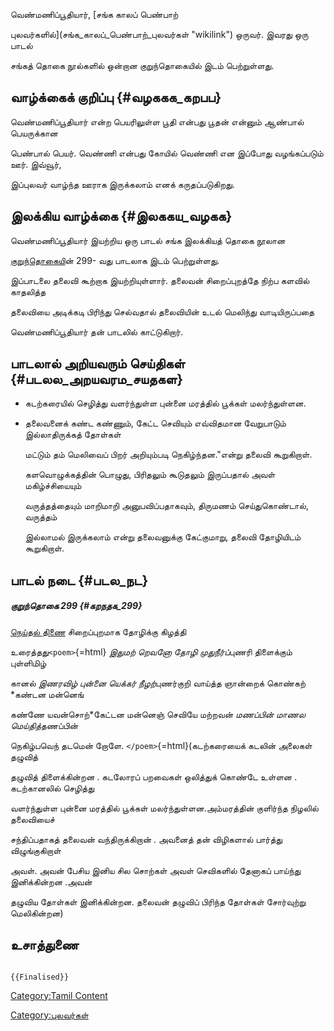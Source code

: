 வெண்மணிப்பூதியார், [சங்க காலப் பெண்பாற்
புலவர்களில்](சங்க_காலப்_பெண்பாற்_புலவர்கள் "wikilink") ஒருவர். இவரது ஒரு பாடல்
சங்கத் தொகை நூல்களில் ஒன்றான குறுந்தொகையில் இடம் பெற்றுள்ளது.

## வாழ்க்கைக் குறிப்பு {#வழககக_கறபப}

வெண்மணிப்பூதியார் என்ற பெயரிலுள்ள பூதி என்பது பூதன் என்னும் ஆண்பால் பெயருக்கான
பெண்பால் பெயர். வெண்ணி என்பது கோயில் வெண்ணி என இப்போது வழங்கப்படும் ஊர். இவ்வூர்,
இப்புலவர் வாழ்ந்த ஊராக இருக்கலாம் எனக் கருதப்படுகிறது.

## இலக்கிய வாழ்க்கை {#இலககய_வழகக}

வெண்மணிப்பூதியார் இயற்றிய ஒரு பாடல் சங்க இலக்கியத் தொகை நூலான
[குறுந்தொகைய](குறுந்தொகை "wikilink")ின் 299- வது பாடலாக இடம் பெற்றுள்ளது.
இப்பாடலை தலைவி கூற்றாக இயற்றியுள்ளார். தலைவன் சிறைப்புறத்தே நிற்ப களவில் காதலித்த
தலைவியை அடிக்கடி பிரிந்து செல்வதால் தலைவியின் உடல் மெலிந்து வாடியிருப்பதை
வெண்மணிப்பூதியார் தன் பாடலில் காட்டுகிறார்.

## பாடலால் அறியவரும் செய்திகள் {#படலல_அறயவரம_சயதகள}

-   கடற்கரையில் செழித்து வளர்ந்துள்ள புன்னை மரத்தில் பூக்கள் மலர்ந்துள்ளன.
-   தலைவனைக் கண்ட கண்ணும், கேட்ட செவியும் எவ்விதமான வேறுபாடும் இல்லாதிருக்கத் தோள்கள்
    மட்டும் தம் மெலிவைப் பிறர் அறியும்படி நெகிழ்ந்தன."என்று தலைவி கூறுகிறாள்.
    களவொழுக்கத்தின் பொழுது, பிரிதலும் கூடுதலும் இருப்பதால் அவள் மகிழ்ச்சியையும்
    வருத்தத்தையும் மாறிமாறி அனுபவிப்பதாகவும், திருமணம் செய்துகொண்டால், வருத்தம்
    இல்லாமல் இருக்கலாம் என்று தலைவனுக்கு கேட்குமாறு, தலைவி தோழியிடம் கூறுகிறாள்.

## பாடல் நடை {#படல_நட}

##### குறுந்தொகை 299 {#கறநதக_299}

[நெய்தல் திணை](நெய்தல்_திணை "wikilink") சிறைப்புறமாக தோழிக்கு கிழத்தி
உரைத்தது`<poem>`{=html} *இதுமற் றெவனோ தோழி முதுநீர்ப்*புணரி திளைக்கும் புள்ளிமிழ்
கானல் *இணரவிழ் புன்னை யெக்கர் நீழற்*புணர்குறி வாய்த்த ஞான்றைக் கொண்கற் *கண்டன மன்னெங்
கண்ணே யவன்சொற்*கேட்டன மன்னெஞ் செவியே மற்றவன் *மணப்பின் மாணல மெய்தித்*தணப்பின்
நெகிழ்பவெந் தடமென் றோளே. `</poem>`{=html}(கடற்கரையைக் கடலின் அலைகள் தழுவித்
தழுவித் திளைக்கின்றன . கடலோரப் பறவைகள் ஒலித்துக் கொண்டே உள்ளன . கடற்கானலில் செழித்து
வளர்ந்துள்ள புன்னை மரத்தில் பூக்கள் மலர்ந்துள்ளன.அம்மரத்தின் குளிர்ந்த நிழலில் தலைவியைச்
சந்திப்பதாகத் தலைவன் வந்திருக்கிறான் . அவனைத் தன் விழிகளால் பார்த்து விழுங்குகிறாள்
அவள். அவன் பேசிய இனிய சில சொற்கள் அவள் செவிகளில் தேனாகப் பாய்ந்து இனிக்கின்றன .அவன்
தழுவிய தோள்கள் இனிக்கின்றன. தலைவன் தழுவிப் பிரிந்த தோள்கள் சோர்வுற்று மெலிகின்றன)

## உசாத்துணை

```{=mediawiki}
{{Finalised}}
```
[Category:Tamil Content](Category:Tamil_Content "wikilink")
[Category:புலவர்கள்](Category:புலவர்கள் "wikilink")
